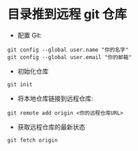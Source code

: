 # 目录推到远程 git 仓库

- 配置 Git:

```
git config --global user.name "你的名字"
git config --global user.email "你的邮箱"
```

- 初始化仓库

```
git init
```

- 将本地仓库链接到远程仓库:

```
git remote add origin <你的远程仓库URL>
```

- 获取远程仓库的最新状态

```
git fetch origin
```
